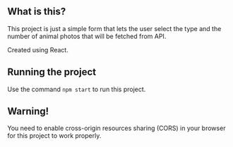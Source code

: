 ## What is this?

This project is just a simple form that lets the user select the type and the number of animal photos that will be fetched from API.

Created using React.

## Running the project

Use the command `npm start` to run this project. 

## Warning!
You need to enable cross-origin resources sharing (CORS) in your browser for this project to work properly. 
